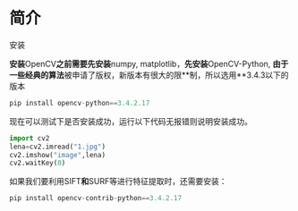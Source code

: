 # 简介

安装

**安装**OpenCV**之前需要先安装**numpy, matplotlib，**先安装**OpenCV-Python, **由于⼀些经典的算法**被申请了版权，新版本有很⼤的限**制，所以选⽤**3.4.3以下的版本

```python
pip install opencv-python==3.4.2.17
```

现在可以测试下是否安装成功，运⾏以下代码⽆报错则说明安装成功。

```python
import cv2
lena=cv2.imread("1.jpg")
cv2.imshow("image",lena)
cv2.waitKey(0)
```

如果我们要利⽤SIFT**和**SURF等进⾏特征提取时，还需要安装：

```python
pip install opencv-contrib-python==3.4.2.17
```

